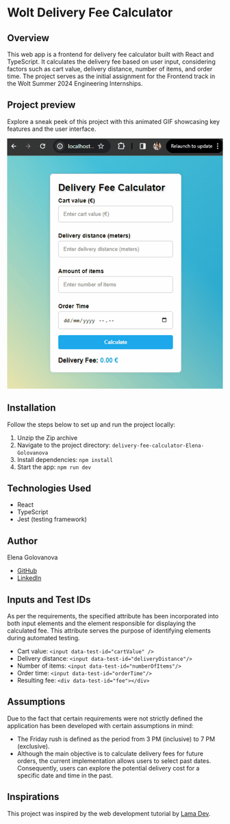 # Wolt Delivery Fee Calculator

## Overview

This web app is a frontend for delivery fee calculator built with React and TypeScript. It calculates the delivery fee based on user input, considering factors such as cart value, delivery distance, number of items, and order time. The project serves as the initial assignment for the Frontend track in the Wolt Summer 2024 Engineering Internships.

## Project preview

Explore a sneak peek of this project with this animated GIF showcasing key features and the user interface.

![UI project GIF](./public/delivery-fee-calculator.gif)

## Installation

Follow the steps below to set up and run the project locally:

1. Unzip the Zip archive
2. Navigate to the project directory: `delivery-fee-calculator-Elena-Golovanova`
3. Install dependencies: `npm install`
4. Start the app: `npm run dev`

## Technologies Used

- React
- TypeScript
- Jest (testing framework)

## Author

Elena Golovanova
- [GitHub](https://github.com/ElenaCoder/)
- [LinkedIn](https://www.linkedin.com/in/elena-golovanova/)

## Inputs and Test IDs

As per the requirements, the specified attribute has been incorporated into both input elements and the element responsible for displaying the calculated fee. This attribute serves the purpose of identifying elements during automated testing.

- Cart value: `<input data-test-id="cartValue" />`
- Delivery distance: `<input data-test-id="deliveryDistance"/>`
- Number of items: `<input data-test-id="numberOfItems"/>`
- Order time: `<input data-test-id="orderTime"/>`
- Resulting fee: `<div data-test-id="fee"></div>`


## Assumptions

Due to the fact that certain requirements were not strictly defined the application has been developed with certain assumptions in mind:

- The Friday rush is defined as the period from 3 PM (inclusive) to 7 PM (exclusive).
- Although the main objective is to calculate delivery fees for future orders, the current implementation allows users to select past dates. Consequently, users can explore the potential delivery cost for a specific date and time in the past.

## Inspirations

This project was inspired by the web development tutorial by [Lama Dev](https://youtu.be/tIdNeoHniEY?si=x-pBEeNngmGOSdpb).
